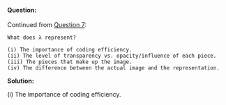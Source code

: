 <b>Question:</b><br><br>
Continued from <a href="https://github.com/ashumeow/Computational-NeuroScience/blob/master/Week-4/Quiz/Theory/7.md">Question 7</a>:
```
What does λ represent?

(i) The importance of coding efficiency.
(ii) The level of transparency vs. opacity/influence of each piece.
(iii) The pieces that make up the image.
(iv) The difference between the actual image and the representation.
```

<b>Solution:</b>

(i) The importance of coding efficiency.

